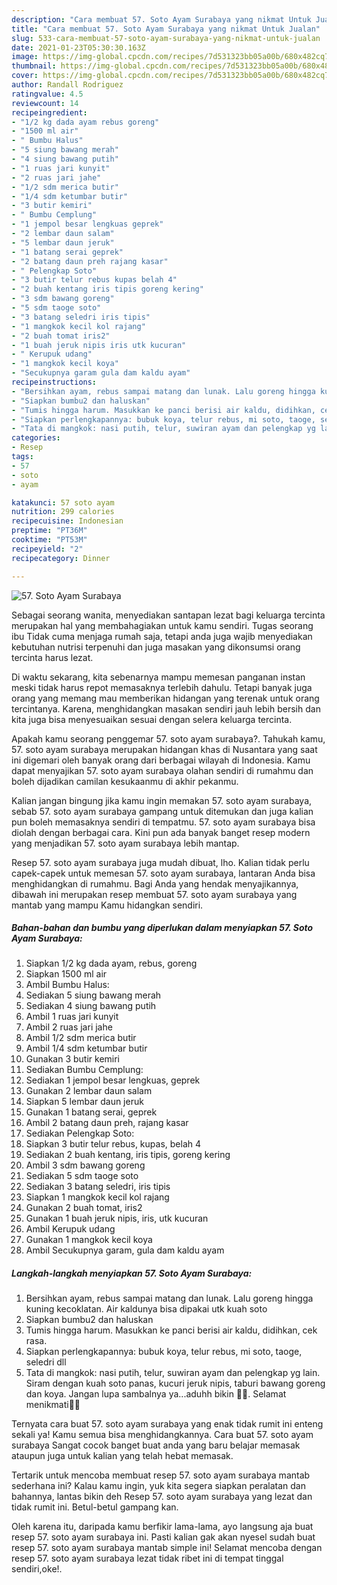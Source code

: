 ```yaml
---
description: "Cara membuat 57. Soto Ayam Surabaya yang nikmat Untuk Jualan"
title: "Cara membuat 57. Soto Ayam Surabaya yang nikmat Untuk Jualan"
slug: 533-cara-membuat-57-soto-ayam-surabaya-yang-nikmat-untuk-jualan
date: 2021-01-23T05:30:30.163Z
image: https://img-global.cpcdn.com/recipes/7d531323bb05a00b/680x482cq70/57-soto-ayam-surabaya-foto-resep-utama.jpg
thumbnail: https://img-global.cpcdn.com/recipes/7d531323bb05a00b/680x482cq70/57-soto-ayam-surabaya-foto-resep-utama.jpg
cover: https://img-global.cpcdn.com/recipes/7d531323bb05a00b/680x482cq70/57-soto-ayam-surabaya-foto-resep-utama.jpg
author: Randall Rodriguez
ratingvalue: 4.5
reviewcount: 14
recipeingredient:
- "1/2 kg dada ayam rebus goreng"
- "1500 ml air"
- " Bumbu Halus"
- "5 siung bawang merah"
- "4 siung bawang putih"
- "1 ruas jari kunyit"
- "2 ruas jari jahe"
- "1/2 sdm merica butir"
- "1/4 sdm ketumbar butir"
- "3 butir kemiri"
- " Bumbu Cemplung"
- "1 jempol besar lengkuas geprek"
- "2 lembar daun salam"
- "5 lembar daun jeruk"
- "1 batang serai geprek"
- "2 batang daun preh rajang kasar"
- " Pelengkap Soto"
- "3 butir telur rebus kupas belah 4"
- "2 buah kentang iris tipis goreng kering"
- "3 sdm bawang goreng"
- "5 sdm taoge soto"
- "3 batang seledri iris tipis"
- "1 mangkok kecil kol rajang"
- "2 buah tomat iris2"
- "1 buah jeruk nipis iris utk kucuran"
- " Kerupuk udang"
- "1 mangkok kecil koya"
- "Secukupnya garam gula dam kaldu ayam"
recipeinstructions:
- "Bersihkan ayam, rebus sampai matang dan lunak. Lalu goreng hingga kuning kecoklatan. Air kaldunya bisa dipakai utk kuah soto"
- "Siapkan bumbu2 dan haluskan"
- "Tumis hingga harum. Masukkan ke panci berisi air kaldu, didihkan, cek rasa."
- "Siapkan perlengkapannya: bubuk koya, telur rebus, mi soto, taoge, seledri dll"
- "Tata di mangkok: nasi putih, telur, suwiran ayam dan pelengkap yg lain. Siram dengan kuah soto panas, kucuri jeruk nipis, taburi bawang goreng dan koya. Jangan lupa sambalnya ya...aduhh bikin 🤤🤤. Selamat menikmati🥰🥰"
categories:
- Resep
tags:
- 57
- soto
- ayam

katakunci: 57 soto ayam 
nutrition: 299 calories
recipecuisine: Indonesian
preptime: "PT36M"
cooktime: "PT53M"
recipeyield: "2"
recipecategory: Dinner

---
```



![57. Soto Ayam Surabaya](https://img-global.cpcdn.com/recipes/7d531323bb05a00b/680x482cq70/57-soto-ayam-surabaya-foto-resep-utama.jpg)

Sebagai seorang wanita, menyediakan santapan lezat bagi keluarga tercinta merupakan hal yang membahagiakan untuk kamu sendiri. Tugas seorang ibu Tidak cuma menjaga rumah saja, tetapi anda juga wajib menyediakan kebutuhan nutrisi terpenuhi dan juga masakan yang dikonsumsi orang tercinta harus lezat.

Di waktu  sekarang, kita sebenarnya mampu memesan panganan instan meski tidak harus repot memasaknya terlebih dahulu. Tetapi banyak juga orang yang memang mau memberikan hidangan yang terenak untuk orang tercintanya. Karena, menghidangkan masakan sendiri jauh lebih bersih dan kita juga bisa menyesuaikan sesuai dengan selera keluarga tercinta. 



Apakah kamu seorang penggemar 57. soto ayam surabaya?. Tahukah kamu, 57. soto ayam surabaya merupakan hidangan khas di Nusantara yang saat ini digemari oleh banyak orang dari berbagai wilayah di Indonesia. Kamu dapat menyajikan 57. soto ayam surabaya olahan sendiri di rumahmu dan boleh dijadikan camilan kesukaanmu di akhir pekanmu.

Kalian jangan bingung jika kamu ingin memakan 57. soto ayam surabaya, sebab 57. soto ayam surabaya gampang untuk ditemukan dan juga kalian pun boleh memasaknya sendiri di tempatmu. 57. soto ayam surabaya bisa diolah dengan berbagai cara. Kini pun ada banyak banget resep modern yang menjadikan 57. soto ayam surabaya lebih mantap.

Resep 57. soto ayam surabaya juga mudah dibuat, lho. Kalian tidak perlu capek-capek untuk memesan 57. soto ayam surabaya, lantaran Anda bisa menghidangkan di rumahmu. Bagi Anda yang hendak menyajikannya, dibawah ini merupakan resep membuat 57. soto ayam surabaya yang mantab yang mampu Kamu hidangkan sendiri.

<!--inarticleads1-->

##### Bahan-bahan dan bumbu yang diperlukan dalam menyiapkan 57. Soto Ayam Surabaya:

1. Siapkan 1/2 kg dada ayam, rebus, goreng
1. Siapkan 1500 ml air
1. Ambil  Bumbu Halus:
1. Sediakan 5 siung bawang merah
1. Sediakan 4 siung bawang putih
1. Ambil 1 ruas jari kunyit
1. Ambil 2 ruas jari jahe
1. Ambil 1/2 sdm merica butir
1. Ambil 1/4 sdm ketumbar butir
1. Gunakan 3 butir kemiri
1. Sediakan  Bumbu Cemplung:
1. Sediakan 1 jempol besar lengkuas, geprek
1. Gunakan 2 lembar daun salam
1. Siapkan 5 lembar daun jeruk
1. Gunakan 1 batang serai, geprek
1. Ambil 2 batang daun preh, rajang kasar
1. Sediakan  Pelengkap Soto:
1. Siapkan 3 butir telur rebus, kupas, belah 4
1. Sediakan 2 buah kentang, iris tipis, goreng kering
1. Ambil 3 sdm bawang goreng
1. Sediakan 5 sdm taoge soto
1. Sediakan 3 batang seledri, iris tipis
1. Siapkan 1 mangkok kecil kol rajang
1. Gunakan 2 buah tomat, iris2
1. Gunakan 1 buah jeruk nipis, iris, utk kucuran
1. Ambil  Kerupuk udang
1. Gunakan 1 mangkok kecil koya
1. Ambil Secukupnya garam, gula dam kaldu ayam




<!--inarticleads2-->

##### Langkah-langkah menyiapkan 57. Soto Ayam Surabaya:

1. Bersihkan ayam, rebus sampai matang dan lunak. Lalu goreng hingga kuning kecoklatan. Air kaldunya bisa dipakai utk kuah soto
1. Siapkan bumbu2 dan haluskan
1. Tumis hingga harum. Masukkan ke panci berisi air kaldu, didihkan, cek rasa.
1. Siapkan perlengkapannya: bubuk koya, telur rebus, mi soto, taoge, seledri dll
1. Tata di mangkok: nasi putih, telur, suwiran ayam dan pelengkap yg lain. Siram dengan kuah soto panas, kucuri jeruk nipis, taburi bawang goreng dan koya. Jangan lupa sambalnya ya...aduhh bikin 🤤🤤. Selamat menikmati🥰🥰




Ternyata cara buat 57. soto ayam surabaya yang enak tidak rumit ini enteng sekali ya! Kamu semua bisa menghidangkannya. Cara buat 57. soto ayam surabaya Sangat cocok banget buat anda yang baru belajar memasak ataupun juga untuk kalian yang telah hebat memasak.

Tertarik untuk mencoba membuat resep 57. soto ayam surabaya mantab sederhana ini? Kalau kamu ingin, yuk kita segera siapkan peralatan dan bahannya, lantas bikin deh Resep 57. soto ayam surabaya yang lezat dan tidak rumit ini. Betul-betul gampang kan. 

Oleh karena itu, daripada kamu berfikir lama-lama, ayo langsung aja buat resep 57. soto ayam surabaya ini. Pasti kalian gak akan nyesel sudah buat resep 57. soto ayam surabaya mantab simple ini! Selamat mencoba dengan resep 57. soto ayam surabaya lezat tidak ribet ini di tempat tinggal sendiri,oke!.

